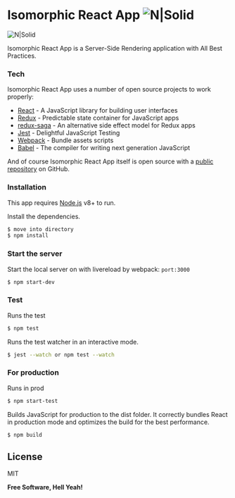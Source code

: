 # Isomorphic React App ![N|Solid](https://travis-ci.org/PyColors/isomorphic-react-app.svg?branch=master)

![N|Solid](https://agileengine.com/wordpress/wp-content/uploads/2016/09/redux-saga.png) 

Isomorphic React App is a Server-Side Rendering application with All Best Practices.  

### Tech

Isomorphic React App uses a number of open source projects to work properly:

* [React] - A JavaScript library for building user interfaces
* [Redux] - Predictable state container for JavaScript apps
* [redux-saga] - An alternative side effect model for Redux apps
* [Jest] - Delightful JavaScript Testing
* [Webpack] - Bundle assets scripts
* [Babel] - The compiler for writing next generation JavaScript

And of course Isomorphic React App itself is open source with a [public repository][dill] on GitHub.

### Installation

This app requires [Node.js](https://nodejs.org/) v8+ to run.

Install the dependencies.

```sh
$ move into directory
$ npm install
```

### Start the server

Start the local server on with livereload by webpack: `port:3000`

```sh
$ npm start-dev
```

### Test

Runs the test

```sh
$ npm test
```

Runs the test watcher in an interactive mode.

```sh
$ jest --watch or npm test --watch
```

### For production

Runs in prod

```sh
$ npm start-test
```

Builds JavaScript for production to the dist folder. 
It correctly bundles React in production mode and optimizes the build for the best performance.

```sh
$ npm build
```

License
----

MIT

**Free Software, Hell Yeah!**

[//]: # 
   [dill]: <https://github.com/PyColors/isomorphic-react-app>
   [React]: <https://github.com/facebook/react>
   [Jest]: <https://github.com/facebook/jest>
   [Webpack]: <https://github.com/webpack/webpack>
   [Babel]: <https://babeljs.io/>
   [redux-saga]: <https://github.com/redux-saga/redux-saga>
   [redux]: <https://github.com/reduxjs/redux>
   
